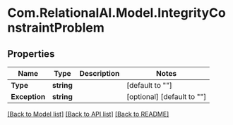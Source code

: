 
# Com.RelationalAI.Model.IntegrityConstraintProblem

## Properties

Name | Type | Description | Notes
------------ | ------------- | ------------- | -------------
**Type** | **string** |  | [default to ""]
**Exception** | **string** |  | [optional] [default to ""]

[[Back to Model list]](../README.md#documentation-for-models)
[[Back to API list]](../README.md#documentation-for-api-endpoints)
[[Back to README]](../README.md)

